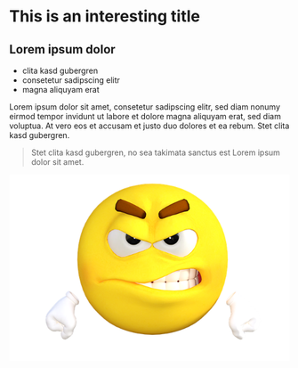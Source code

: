 # This is an interesting title

## Lorem ipsum dolor
* clita kasd gubergren
* consetetur sadipscing elitr
* magna aliquyam erat

Lorem ipsum dolor sit amet, consetetur sadipscing elitr, sed diam nonumy eirmod tempor invidunt ut labore et dolore magna aliquyam erat, sed diam voluptua. At vero eos et accusam et justo duo dolores et ea rebum. Stet clita kasd gubergren.

> Stet clita kasd gubergren, no sea takimata
> sanctus est Lorem ipsum dolor sit amet.

<img src="/images/emoji.png"/>
